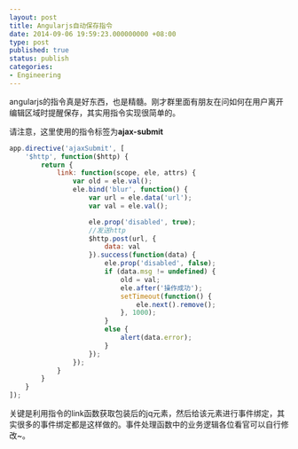 ```yaml
---
layout: post
title: Angularjs自动保存指令
date: 2014-09-06 19:59:23.000000000 +08:00
type: post
published: true
status: publish
categories:
- Engineering
---
```

angularjs的指令真是好东西，也是精髓。刚才群里面有朋友在问如何在用户离开编辑区域时提醒保存，其实用指令实现很简单的。

请注意，这里使用的指令标签为**ajax-submit**

```javascript
app.directive('ajaxSubmit', [
	'$http', function($http) {
		return {
			link: function(scope, ele, attrs) {
				var old = ele.val();
				ele.bind('blur', function() {
					var url = ele.data('url');
					var val = ele.val();

					ele.prop('disabled', true);
					//发送http
					$http.post(url, {
						data: val
					}).success(function(data) {
						ele.prop('disabled', false);
						if (data.msg != undefined) {
							old = val;
							ele.after('操作成功');
							setTimeout(function() {
								ele.next().remove();
							}, 1000);
						}
						else {
							alert(data.error);
						}
					});
				});
			}
		}
	}
]);
```

关键是利用指令的link函数获取包装后的jq元素，然后给该元素进行事件绑定，其实很多的事件绑定都是这样做的。事件处理函数中的业务逻辑各位看官可以自行修改~。